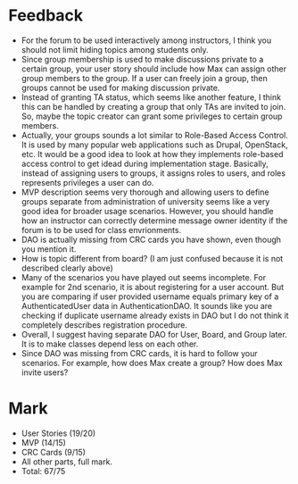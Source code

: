 # Feedback

* For the forum to be used interactively among instructors, I think you should not limit hiding topics among students only.
* Since group membership is used to make discussions private to a certain group, your user story should include how Max can assign other group members to the group. If a user can freely join a group, then groups cannot be used for making discussion private.
* Instead of granting TA status, which seems like another feature, I think this can be handled by creating a group that only TAs are invited to join. So, maybe the topic creator can grant some privileges to certain group members.
* Actually, your groups sounds a lot similar to Role-Based Access Control. It is used by many popular web applications such as Drupal, OpenStack, etc. It would be a good idea to look at how they implements role-based access control to get idead during implementation stage. Basically, instead of assigning users to groups, it assigns roles to users, and roles represents privileges a user can do.
* MVP description seems very thorough and allowing users to define groups separate from administration of university seems like a very good idea for broader usage scenarios. However, you should handle how an instructor can correctly determine message owner identity if the forum is to be used for class envrionments.
* DAO is actually missing from CRC cards you have shown, even though you mention it.
* How is topic different from board? (I am just confused because it is not described clearly above)
* Many of the scenarios you have played out seems incomplete. For example for 2nd scenario, it is about registering for a user account. But you are comparing if user provided username equals primary key of a AuthenticatedUser data in AuthenticationDAO. It sounds like you are checking if duplicate username already exists in DAO but I do not think it completely describes registration procedure.
* Overall, I suggest having separate DAO for User, Board, and Group later. It is to make classes depend less on each other.
* Since DAO was missing from CRC cards, it is hard to follow your scenarios. For example, how does Max create a group? How does Max invite users?

# Mark

* User Stories (19/20)
* MVP (14/15)
* CRC Cards (9/15)
* All other parts, full mark.
* Total: 67/75
